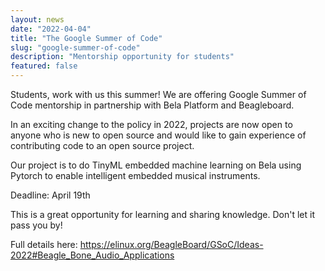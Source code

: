 ```yaml
---
layout: news
date: "2022-04-04"
title: "The Google Summer of Code"
slug: "google-summer-of-code"
description: "Mentorship opportunity for students"
featured: false
---
```


<script> import CaptionedImage from "../../components/Images/CaptionedImage.svelte" </script>

Students, work with us this summer! We are offering Google Summer of Code mentorship in partnership with Bela Platform and Beagleboard. 

In an exciting change to the policy in 2022, projects are now open to anyone who is new to open source and would like to gain experience of contributing code to an open source project.

<CaptionedImage
  src="news/bela.png"
  alt="A small Bela hardware surrounded by pieces of hardware."
  caption="A Bela Board."/>

Our project is to do TinyML embedded machine learning on Bela using Pytorch to enable intelligent embedded musical instruments. 

Deadline: April 19th

This is a great opportunity for learning and sharing knowledge. Don't let it pass you by!

Full details here: https://elinux.org/BeagleBoard/GSoC/Ideas-2022#Beagle_Bone_Audio_Applications
